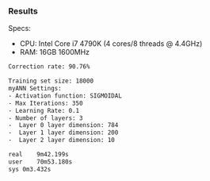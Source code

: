 ### Results

Specs:
- CPU: Intel Core i7 4790K (4 cores/8 threads @ 4.4GHz)
- RAM: 16GB 1600MHz

```sh
Correction rate: 90.76%

Training set size: 18000
myANN Settings:
- Activation function: SIGMOIDAL
- Max Iterations: 350
- Learning Rate: 0.1
- Number of layers: 3
-  Layer 0 layer dimension: 784
-  Layer 1 layer dimension: 200
-  Layer 2 layer dimension: 10

real	9m42.199s
user	70m53.180s
sys	0m3.432s
```
